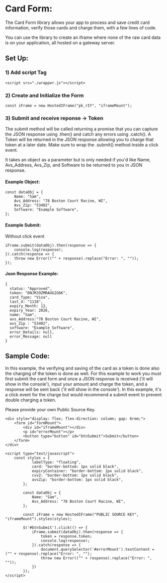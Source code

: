 # Card Form:

The Card Form library allows your app to process and save credit card information, verify those cards and charge them, with a few lines of code.

You can use the library to create an iframe where none of the raw card data is on your application, all hosted on a gateway server.

## Set Up:

### 1) Add script Tag 

```
<script src="./wrapper.js"></script>
```
### 2) Create and Initialize the Form

```
const iFrame = new HostedIFrame("pk_rIY", "iframeMount");
```

### 3) Submit and receive reponse -> Token

The submit method will be called returning a promise that you can capture the JSON response using .then() and catch any errors using .catch(). A Token will be returned in the JSON response allowing you to charge that token at a later date. Make sure to wrap the .submit() method inside a click event. 

It takes an object as a parameter but is only needed if you'd like Name, Avs_Address, Avs_Zip, and Software to be returned to you in JSON response.

#### Example Object:
```
const dataObj = {
    Name: "Sam",
    Avs_Address: "78 Boston Court Racine, WI",
    Avs_Zip: "53402",
    Software: "Example Software",
};
```


#### Example Submit: 
Without click event
```
iFrame.submit(dataObj).then(response => {
    console.log(response);
}).catch(response => {
    throw new Error(("" + response).replace("Error: ", ""));
});
```
#### Json Response Example:
```
{
  status: "Approved",
  token: "DNJMJOZMRAUG2G6K",
  card_Type: "Visa",
  last_4: "1118",
  expiry_Month: 12,
  expiry_Year: 2026,
  name: "Sam",
  avs_Address:"78 Boston Court Racine, WI",
  avs_Zip : "53402",
  software: "Example Software",
  error_Details: null,
  error_Message: null
}
```

## Sample Code:
In this example, the verifying and saving of the card as a token is done also the charging of the token is done as well. For this example to work you must first submit the card form and once a JSON response is received ('it will show in the console'), input your amount and charge the token, and a response will be sent back ('it will show in the console'). In this example, it's a click event for the charge but would recommend a submit event to prevent double charging a token.

Please provide your own Public Source Key.

```
<div style="display: flex; flex-direction: column; gap: 6rem;">
	<form id="formMount">
		<div id="iframeMount"></div>
		<p id="errorMount"></p>
		<button type="button" id="btnSubmit">Submit</button>
	</form>
</div>

<script type="text/javascript">
	const styles = {
            labelType: "floating",
            card: "border-bottom: 1px solid black",
            expiryContainer: "border-bottom: 1px solid black",
            cvv2: "border-bottom: 1px solid black",
            avsZip: "border-bottom: 1px solid black",
        };

        const dataObj = {
            Name: "Sam",
            Avs_Address: "78 Boston Court Racine, WI",
        };

        const iFrame = new HostedIFrame("PUBLIC SOURCE KEY", "iframeMount").styles(styles);

        $('#btnSubmit').click(() => {
            iFrame.submit(dataObj).then(response => {
                token = response.token;
                console.log(response);
            }).catch(response => {
                document.querySelector('#errorMount').textContent = ("" + response).replace("Error: ", "");
                throw new Error(("" + response).replace("Error: ", ""));
            })
        });
</script>
```
